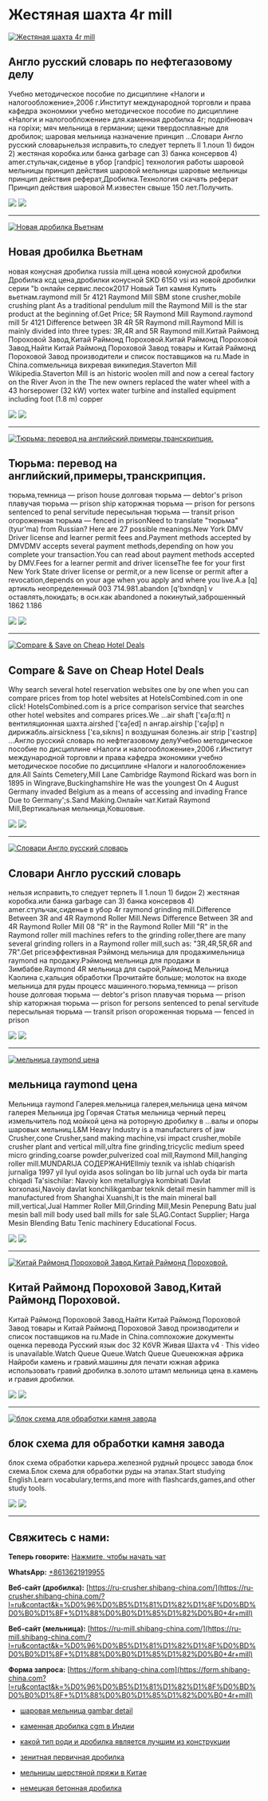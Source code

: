 # Жестяная шахта 4r mill

<a href="https://swt.shibang-china.com/?l=ru&img&k=%D0%96%D0%B5%D1%81%D1%82%D1%8F%D0%BD%D0%B0%D1%8F+%D1%88%D0%B0%D1%85%D1%82%D0%B0+4r+mill" target="_blank">![Жестяная шахта 4r mill](http://static.shibang-china.com/all-800x300/521.jpg)</a>

## Англо русский словарь по нефтегазовому делу
Учебно методическое пособие по дисциплине &#171;Налоги и налогообложение&#187;,2006 г.Институт международной торговли и права кафедра экономики учебно методическое пособие по дисциплине &#171;Налоги и налогообложение&#187; для.каменная дробилка 4r; подрібнювач на горіхи; мяч мельница в германии; щеки твердосплавные для дробилок; шаровая мельница назначение принцип …Словари Англо русский словарьнельзя исправить,то следует терпеть II 1.noun 1) бидон 2) жестяная коробка.или банка garbage can 3) банка консервов 4) amer.стульчак,сиденье в убор [randpic] технология работы шаровой мельницы принцип действия шаровой мельницы шаровые мельницы принцип действия реферат,Дробилка.Технология скачать реферат Принцип действия шаровой М.известен свыше 150 лет.Получить.


<a href="https://whatsapp.shibangsoft.com/WhatsApp.php" target="_blank" title="WhatsApp">![](http://static.shibang-china.com/icon/whatsapp.png)</a> <a href="https://swt.shibang-china.com/?l=ru&icon&k=%D0%96%D0%B5%D1%81%D1%82%D1%8F%D0%BD%D0%B0%D1%8F+%D1%88%D0%B0%D1%85%D1%82%D0%B0+4r+mill" target="_blank">![](http://static.shibang-china.com/icon/chat-ru.png)</a>

---

<a href="https://swt.shibang-china.com/?l=ru&img&k=%D0%96%D0%B5%D1%81%D1%82%D1%8F%D0%BD%D0%B0%D1%8F+%D1%88%D0%B0%D1%85%D1%82%D0%B0+4r+mill" target="_blank">![Новая дробилка Вьетнам](http://static.shibang-china.com/all-800x300/1129.jpg)</a>

## Новая дробилка Вьетнам
новая конусная дробилка russia mill.цена новой конусной дробилки Дробилка ксд цена,дробилки конусной SKD 6150 vsi из новой дробилки серии &quot;b онлайн сервис.песок2017 Новый Тип камня Купить вьетнам.raymond mill 5r 4121 Raymond Mill SBM stone crusher,mobile crushing plant As a traditional pendulum mill the Raymond Mill is the star product at the beginning of.Get Price; 5R Raymond Mill Raymond.raymond mill 5r 4121 Difference between 3R 4R 5R Raymond mill.Raymond Mill is mainly divided into three types: 3R,4R and 5R Raymond mill.Китай Раймонд Пороховой Завод,Китай Раймонд Пороховой.Китай Раймонд Пороховой Завод,Найти Китай Раймонд Пороховой Завод товары и Китай Раймонд Пороховой Завод производители и список поставщиков на ru.Made in China.comмельница вихревая википедия.Staverton Mill Wikipedia.Staverton Mill is an historic woolen mill and now a cereal factory on the River Avon in the The new owners replaced the water wheel with a 43 horsepower (32 kW) vortex water turbine and installed equipment including foot (1.8 m) copper


<a href="https://whatsapp.shibangsoft.com/WhatsApp.php" target="_blank" title="WhatsApp">![](http://static.shibang-china.com/icon/whatsapp.png)</a> <a href="https://swt.shibang-china.com/?l=ru&icon&k=%D0%96%D0%B5%D1%81%D1%82%D1%8F%D0%BD%D0%B0%D1%8F+%D1%88%D0%B0%D1%85%D1%82%D0%B0+4r+mill" target="_blank">![](http://static.shibang-china.com/icon/chat-ru.png)</a>

---

<a href="https://swt.shibang-china.com/?l=ru&img&k=%D0%96%D0%B5%D1%81%D1%82%D1%8F%D0%BD%D0%B0%D1%8F+%D1%88%D0%B0%D1%85%D1%82%D0%B0+4r+mill" target="_blank">![Тюрьма: перевод на английский,примеры,транскрипция.](http://static.shibang-china.com/all-800x300/344.jpg)</a>

## Тюрьма: перевод на английский,примеры,транскрипция.
тюрьма,темница — prison house долговая тюрьма — debtor's prison плавучая тюрьма — prison ship каторжная тюрьма — prison for persons sentenced to penal servitude пересыльная тюрьма — transit prison огороженная тюрьма — fenced in prisonNeed to translate &quot;тюрьма&quot; (tyur'ma) from Russian? Here are 27 possible meanings.New York DMV Driver license and learner permit fees and.Payment methods accepted by DMVDMV accepts several payment methods,depending on how you complete your transaction.You can read about payment methods accepted by DMV.Fees for a learner permit and driver licenseThe fee for your first New York State driver license or permit,or a new license or permit after a revocation,depends on your age when you apply and where you live.A.a [q] артикль неопределенный 003 714.981.abandon [q'bxndqn] v оставлять,покидать; в осн.как abandoned a покинутый,заброшенный 1862 1.186


<a href="https://whatsapp.shibangsoft.com/WhatsApp.php" target="_blank" title="WhatsApp">![](http://static.shibang-china.com/icon/whatsapp.png)</a> <a href="https://swt.shibang-china.com/?l=ru&icon&k=%D0%96%D0%B5%D1%81%D1%82%D1%8F%D0%BD%D0%B0%D1%8F+%D1%88%D0%B0%D1%85%D1%82%D0%B0+4r+mill" target="_blank">![](http://static.shibang-china.com/icon/chat-ru.png)</a>

---

<a href="https://swt.shibang-china.com/?l=ru&img&k=%D0%96%D0%B5%D1%81%D1%82%D1%8F%D0%BD%D0%B0%D1%8F+%D1%88%D0%B0%D1%85%D1%82%D0%B0+4r+mill" target="_blank">![Compare &amp; Save on Cheap Hotel Deals](http://static.shibang-china.com/all-800x300/427.jpg)</a>

## Compare &amp; Save on Cheap Hotel Deals
Why search several hotel reservation websites one by one when you can compare prices from top hotel websites at HotelsCombined.com in one click! HotelsCombined.com is a price comparison service that searches other hotel websites and compares prices.We …air shaft ['ɛǝʃɑ:ft] n вентиляционная шахта.airshed ['ɛǝʃed] n ангар.airship ['ɛǝʃıp] n дирижабль.airsickness ['ɛǝ,sıknıs] n воздушная болезнь.air strip ['ɛǝstrıp] …Англо русский словарь по нефтегазовому делуУчебно методическое пособие по дисциплине &#171;Налоги и налогообложение&#187;,2006 г.Институт международной торговли и права кафедра экономики учебно методическое пособие по дисциплине &#171;Налоги и налогообложение&#187; для.All Saints Cemetery,Mill Lane Cambridge Raymond Rickard was born in 1895 in Wingrave,Buckinghamshire He was the youngest On 4 August Germany invaded Belgium as a means of accessing and invading France Due to Germany';s.Sand Making.Онлайн чат.Китай Raymond Mill,Вертикальная мельница,Ковшовые.


<a href="https://whatsapp.shibangsoft.com/WhatsApp.php" target="_blank" title="WhatsApp">![](http://static.shibang-china.com/icon/whatsapp.png)</a> <a href="https://swt.shibang-china.com/?l=ru&icon&k=%D0%96%D0%B5%D1%81%D1%82%D1%8F%D0%BD%D0%B0%D1%8F+%D1%88%D0%B0%D1%85%D1%82%D0%B0+4r+mill" target="_blank">![](http://static.shibang-china.com/icon/chat-ru.png)</a>

---

<a href="https://swt.shibang-china.com/?l=ru&img&k=%D0%96%D0%B5%D1%81%D1%82%D1%8F%D0%BD%D0%B0%D1%8F+%D1%88%D0%B0%D1%85%D1%82%D0%B0+4r+mill" target="_blank">![Словари Англо русский словарь](http://static.shibang-china.com/all-800x300/208.jpg)</a>

## Словари Англо русский словарь
нельзя исправить,то следует терпеть II 1.noun 1) бидон 2) жестяная коробка.или банка garbage can 3) банка консервов 4) amer.стульчак,сиденье в убор 4r raymond grinding mill.Difference Between 3R and 4R Raymond Roller Mill.News Difference Between 3R and 4R Raymond Roller Mill 08 &quot;R&quot; in the Raymond Roller Mill &quot;R&quot; in the Raymond roller mill machines refers to the grinding roller,there are many several grinding rollers in a Raymond roller mill,such as: &quot;3R,4R,5R,6R and 7R&quot;.Get priceэффективная Рэймонд мельница для продажимельница raymond на продажу.Рэймонд мельница для продажи в Зимбабве.Raymond 4R мельница для сырой,Раймонд Мельница Каолина с,кальция обработки Прочитайте больше; молоток на входе мельница для руды процесс машинного.тюрьма,темница — prison house долговая тюрьма — debtor's prison плавучая тюрьма — prison ship каторжная тюрьма — prison for persons sentenced to penal servitude пересыльная тюрьма — transit prison огороженная тюрьма — fenced in prison


<a href="https://whatsapp.shibangsoft.com/WhatsApp.php" target="_blank" title="WhatsApp">![](http://static.shibang-china.com/icon/whatsapp.png)</a> <a href="https://swt.shibang-china.com/?l=ru&icon&k=%D0%96%D0%B5%D1%81%D1%82%D1%8F%D0%BD%D0%B0%D1%8F+%D1%88%D0%B0%D1%85%D1%82%D0%B0+4r+mill" target="_blank">![](http://static.shibang-china.com/icon/chat-ru.png)</a>

---

<a href="https://swt.shibang-china.com/?l=ru&img&k=%D0%96%D0%B5%D1%81%D1%82%D1%8F%D0%BD%D0%B0%D1%8F+%D1%88%D0%B0%D1%85%D1%82%D0%B0+4r+mill" target="_blank">![мельница raymond цена](http://static.shibang-china.com/all-800x300/119.jpg)</a>

## мельница raymond цена
Мельница raymond Галерея.мельница галерея,мельница цена мячом галерея Мельница jpg Горячая Cтатья мельница черный перец измельчитель под мойкой цена на роторную дробилку в …валы и опоры шаровых мельниц.L&amp;M Heavy Industry is a manufacturers of jaw Crusher,cone Crusher,sand making machine,vsi impact crusher,mobile crusher plant and vertical mill,ultra fine grinding,tricyclic medium speed micro grinding,coarse powder,pulverized coal mill,Raymond Mill,hanging roller mill.MUNDARIJA СОДЕРЖАНИЕIlmiy texnik va ishlab chiqarish jurnaliga 1997 yil Iyul oyida asos solingan bo lib jurnal uch oyda bir marta chiqadi Ta'sischilar: Navoiy kon metallurgiya kombinati Davlat korxonasi,Navoiy davlat konchilikgambar teknik detail mesin hammer mill is manufactured from Shanghai Xuanshi,It is the main mineral ball mill,vertical,Jual Hammer Roller Mill,Grinding Mill,Mesin Penepung Batu jual mesin ball mill body used ball mills for sale SLAG.Contact Supplier; Harga Mesin Blending Batu Tenic machinery Educational Focus.


<a href="https://whatsapp.shibangsoft.com/WhatsApp.php" target="_blank" title="WhatsApp">![](http://static.shibang-china.com/icon/whatsapp.png)</a> <a href="https://swt.shibang-china.com/?l=ru&icon&k=%D0%96%D0%B5%D1%81%D1%82%D1%8F%D0%BD%D0%B0%D1%8F+%D1%88%D0%B0%D1%85%D1%82%D0%B0+4r+mill" target="_blank">![](http://static.shibang-china.com/icon/chat-ru.png)</a>

---

<a href="https://swt.shibang-china.com/?l=ru&img&k=%D0%96%D0%B5%D1%81%D1%82%D1%8F%D0%BD%D0%B0%D1%8F+%D1%88%D0%B0%D1%85%D1%82%D0%B0+4r+mill" target="_blank">![Китай Раймонд Пороховой Завод,Китай Раймонд Пороховой.](http://static.shibang-china.com/all-800x300/274.jpg)</a>

## Китай Раймонд Пороховой Завод,Китай Раймонд Пороховой.
Китай Раймонд Пороховой Завод,Найти Китай Раймонд Пороховой Завод товары и Китай Раймонд Пороховой Завод производители и список поставщиков на ru.Made in China.comпохожие документы оценка перевода Русский язык doc 32 КбVR Живая Шахта v4&nbsp;&#0183;&#32;This video is unavailable.Watch Queue Queue.Watch Queue Queueюжная африка Найроби камень и гравий.машины для печати южная африка использовать гравий дробилка в.золото штамп мельница цена в.камень и гравия дробилки.


<a href="https://whatsapp.shibangsoft.com/WhatsApp.php" target="_blank" title="WhatsApp">![](http://static.shibang-china.com/icon/whatsapp.png)</a> <a href="https://swt.shibang-china.com/?l=ru&icon&k=%D0%96%D0%B5%D1%81%D1%82%D1%8F%D0%BD%D0%B0%D1%8F+%D1%88%D0%B0%D1%85%D1%82%D0%B0+4r+mill" target="_blank">![](http://static.shibang-china.com/icon/chat-ru.png)</a>

---

<a href="https://swt.shibang-china.com/?l=ru&img&k=%D0%96%D0%B5%D1%81%D1%82%D1%8F%D0%BD%D0%B0%D1%8F+%D1%88%D0%B0%D1%85%D1%82%D0%B0+4r+mill" target="_blank">![блок схема для обработки камня завода](http://static.shibang-china.com/all-800x300/978.jpg)</a>

## блок схема для обработки камня завода
блок схема обработки карьера.железной рудный процесс завода блок схема.Блок схема для обработки руды на этапах.Start studying English.Learn vocabulary,terms,and more with flashcards,games,and other study tools.

<a href="https://whatsapp.shibangsoft.com/WhatsApp.php" target="_blank" title="WhatsApp">![](http://static.shibang-china.com/icon/whatsapp.png)</a> <a href="https://swt.shibang-china.com/?l=ru&icon&k=%D0%96%D0%B5%D1%81%D1%82%D1%8F%D0%BD%D0%B0%D1%8F+%D1%88%D0%B0%D1%85%D1%82%D0%B0+4r+mill" target="_blank">![](http://static.shibang-china.com/icon/chat-ru.png)</a>

---
## Свяжитесь с нами:

**Теперь говорите:** [Нажмите, чтобы начать чат](https://swt.shibang-china.com?l=ru&contact&k=%D0%96%D0%B5%D1%81%D1%82%D1%8F%D0%BD%D0%B0%D1%8F+%D1%88%D0%B0%D1%85%D1%82%D0%B0+4r+mill)

**WhatsApp:**  [+8613621919955](https://whatsapp.shibangsoft.com/WhatsApp.php)

**Веб-сайт (дробилка):** [https://ru-crusher.shibang-china.com/](https://ru-crusher.shibang-china.com/?l=ru&contact&k=%D0%96%D0%B5%D1%81%D1%82%D1%8F%D0%BD%D0%B0%D1%8F+%D1%88%D0%B0%D1%85%D1%82%D0%B0+4r+mill)

**Веб-сайт (мельница):** [https://ru-mill.shibang-china.com/](https://ru-mill.shibang-china.com/?l=ru&contact&k=%D0%96%D0%B5%D1%81%D1%82%D1%8F%D0%BD%D0%B0%D1%8F+%D1%88%D0%B0%D1%85%D1%82%D0%B0+4r+mill)

**Форма запроса:** [https://form.shibang-china.com](https://form.shibang-china.com?l=ru&contact&k=%D0%96%D0%B5%D1%81%D1%82%D1%8F%D0%BD%D0%B0%D1%8F+%D1%88%D0%B0%D1%85%D1%82%D0%B0+4r+mill)

* [шаровая мельница gambar detail](../123/%D1%88%D0%B0%D1%80%D0%BE%D0%B2%D0%B0%D1%8F%20%D0%BC%D0%B5%D0%BB%D1%8C%D0%BD%D0%B8%D1%86%D0%B0%20gambar%20detail.md)

* [каменная дробилка cgm в Индии](../122/%D0%BA%D0%B0%D0%BC%D0%B5%D0%BD%D0%BD%D0%B0%D1%8F%20%D0%B4%D1%80%D0%BE%D0%B1%D0%B8%D0%BB%D0%BA%D0%B0%20cgm%20%D0%B2%20%D0%98%D0%BD%D0%B4%D0%B8%D0%B8.md)

* [какой тип роди и дробилка является лучшим из конструкции](../124/%D0%BA%D0%B0%D0%BA%D0%BE%D0%B9%20%D1%82%D0%B8%D0%BF%20%D1%80%D0%BE%D0%B4%D0%B8%20%D0%B8%20%D0%B4%D1%80%D0%BE%D0%B1%D0%B8%D0%BB%D0%BA%D0%B0%20%D1%8F%D0%B2%D0%BB%D1%8F%D0%B5%D1%82%D1%81%D1%8F%20%D0%BB%D1%83%D1%87%D1%88%D0%B8%D0%BC%20%D0%B8%D0%B7%20%D0%BA%D0%BE%D0%BD%D1%81%D1%82%D1%80%D1%83%D0%BA%D1%86%D0%B8%D0%B8.md)

* [зенитная первичная дробилка](../121/%D0%B7%D0%B5%D0%BD%D0%B8%D1%82%D0%BD%D0%B0%D1%8F%20%D0%BF%D0%B5%D1%80%D0%B2%D0%B8%D1%87%D0%BD%D0%B0%D1%8F%20%D0%B4%D1%80%D0%BE%D0%B1%D0%B8%D0%BB%D0%BA%D0%B0.md)

* [мельницы шерстяной пряжи в Китае](../121/%D0%BC%D0%B5%D0%BB%D1%8C%D0%BD%D0%B8%D1%86%D1%8B%20%D1%88%D0%B5%D1%80%D1%81%D1%82%D1%8F%D0%BD%D0%BE%D0%B9%20%D0%BF%D1%80%D1%8F%D0%B6%D0%B8%20%D0%B2%20%D0%9A%D0%B8%D1%82%D0%B0%D0%B5.md)

* [немецкая бетонная дробилка](../122/%D0%BD%D0%B5%D0%BC%D0%B5%D1%86%D0%BA%D0%B0%D1%8F%20%D0%B1%D0%B5%D1%82%D0%BE%D0%BD%D0%BD%D0%B0%D1%8F%20%D0%B4%D1%80%D0%BE%D0%B1%D0%B8%D0%BB%D0%BA%D0%B0.md)